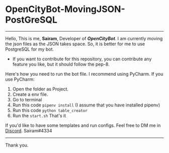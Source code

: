 # OpenCityBot-MovingJSON-PostGreSQL
_____________________________________

Hello, This is me, **Sairam**, Developer of ***OpenCityBot***. 
I am currently moving the json files as the JSON takes space. So, it is better for me to use PostgreSQL for my bot.

* If you want to contribute for this repository, you can contribute any feature you like, but it should follow the pep-8.


Here's how you need to run the bot file. I recommend using PyCharm.
If you use PyCharm:
  1. Open the folder as Project.
  2. Create a env file. 
  3. Go to terminal
  4. Run this code `pipenv install` (I assume that you have installed pipenv)
  5. Run this code `python table_creator`
  6. Run the `start.sh`
That's it

If you'd like to have some templates and run configs. Feel free to DM me in [Discord](https://discord.com). 
Sairam#4334
________________________________________________________________
Thank you.

